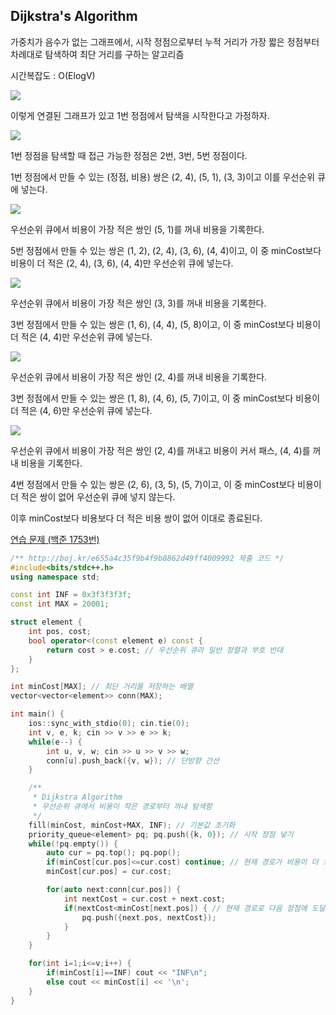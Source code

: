 ## Dijkstra's Algorithm
가중치가 음수가 없는 그래프에서, 시작 정점으로부터 누적 거리가 가장 짧은 정점부터 차례대로 탐색하여 최단 거리를 구하는 알고리즘

시간복잡도 : O(ElogV)

![](https://github.com/user-attachments/assets/4dc78915-77eb-40fd-b10f-302e896da370)

이렇게 연결된 그래프가 있고 1번 정점에서 탐색을 시작한다고 가정하자.

![](https://github.com/user-attachments/assets/7adf008b-e4d8-4e39-b011-a484d5ade1fa)

1번 정점을 탐색할 때 접근 가능한 정점은 2번, 3번, 5번 정점이다.

1번 정점에서 만들 수 있는 (정점, 비용) 쌍은 (2, 4), (5, 1), (3, 3)이고 이를 우선순위 큐에 넣는다.

![](https://github.com/user-attachments/assets/14d50282-3026-4e60-97b5-d5c41bae7fb5)

우선순위 큐에서 비용이 가장 적은 쌍인 (5, 1)를 꺼내 비용을 기록한다.

5번 정점에서 만들 수 있는 쌍은 (1, 2), (2, 4), (3, 6), (4, 4)이고, 이 중 minCost보다 비용이 더 적은 (2, 4), (3, 6), (4, 4)만 우선순위 큐에 넣는다.

![](https://github.com/user-attachments/assets/7e770bd8-16d1-43da-ab47-48202156d87f)

우선순위 큐에서 비용이 가장 적은 쌍인 (3, 3)를 꺼내 비용을 기록한다.

3번 정점에서 만들 수 있는 쌍은 (1, 6), (4, 4), (5, 8)이고, 이 중 minCost보다 비용이 더 적은 (4, 4)만 우선순위 큐에 넣는다.

![](https://github.com/user-attachments/assets/956ca1d2-b1da-4e1d-8183-9f2edc5402d3)

우선순위 큐에서 비용이 가장 적은 쌍인 (2, 4)를 꺼내 비용을 기록한다.

3번 정점에서 만들 수 있는 쌍은 (1, 8), (4, 6), (5, 7)이고, 이 중 minCost보다 비용이 더 적은 (4, 6)만 우선순위 큐에 넣는다.

![](https://github.com/user-attachments/assets/fa6d179f-6399-419c-8a6c-5bd70f7a4cad)

우선순위 큐에서 비용이 가장 적은 쌍인 (2, 4)를 꺼내고 비용이 커서 패스, (4, 4)를 꺼내 비용을 기록한다.

4번 정점에서 만들 수 있는 쌍은 (2, 6), (3, 5), (5, 7)이고, 이 중 minCost보다 비용이 더 적은 쌍이 없어 우선순위 큐에 넣지 않는다.

이후 minCost보다 비용보다 더 적은 비용 쌍이 없어 이대로 종료된다.

[연습 문제 (백준 1753번)](https://www.acmicpc.net/problem/1753)

``` c++
/** http://boj.kr/e655a4c35f9b4f9b8862d49ff4009992 제출 코드 */
#include<bits/stdc++.h>
using namespace std;

const int INF = 0x3f3f3f3f;
const int MAX = 20001;

struct element {
    int pos, cost;
    bool operator<(const element e) const {
        return cost > e.cost; // 우선순위 큐라 일반 정렬과 부호 반대
    }
};

int minCost[MAX]; // 최단 거리를 저장하는 배열
vector<vector<element>> conn(MAX);

int main() {
    ios::sync_with_stdio(0); cin.tie(0);
    int v, e, k; cin >> v >> e >> k;
    while(e--) {
        int u, v, w; cin >> u >> v >> w;
        conn[u].push_back({v, w}); // 단방향 간선
    }

    /** 
     * Dijkstra Algorithm
     * 우선순위 큐에서 비용이 작은 경로부터 꺼내 탐색함
     */
    fill(minCost, minCost+MAX, INF); // 기본값 초기화
    priority_queue<element> pq; pq.push({k, 0}); // 시작 정점 넣기
    while(!pq.empty()) {
        auto cur = pq.top(); pq.pop();
        if(minCost[cur.pos]<=cur.cost) continue; // 현재 경로가 비용이 더 크다면 제외
        minCost[cur.pos] = cur.cost;

        for(auto next:conn[cur.pos]) {
            int nextCost = cur.cost + next.cost;
            if(nextCost<minCost[next.pos]) { // 현재 경로로 다음 정점에 도달하는 비용이 더 적다면
                pq.push({next.pos, nextCost});
            }
        }
    }

    for(int i=1;i<=v;i++) {
        if(minCost[i]==INF) cout << "INF\n";
        else cout << minCost[i] << '\n';
    }
}
```
